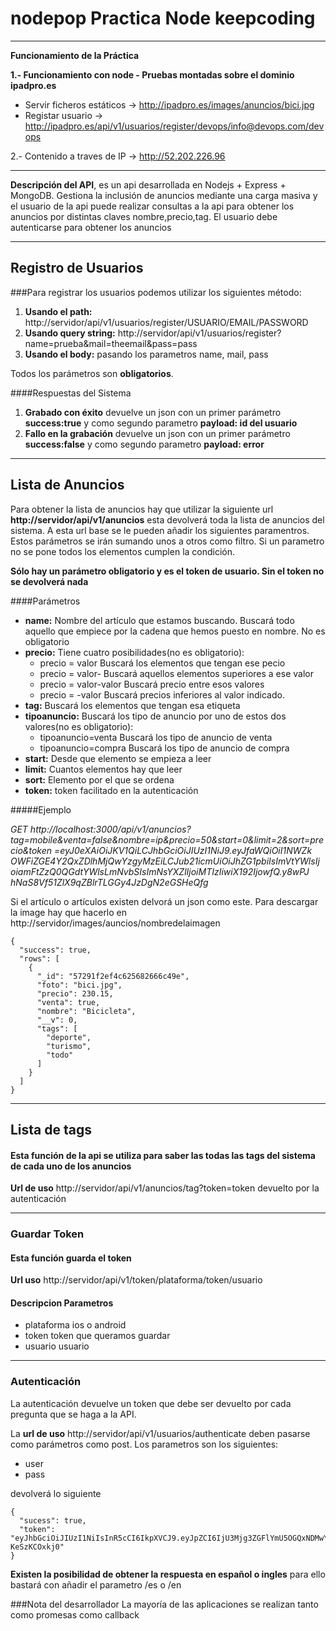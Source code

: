 # nodepop Practica Node keepcoding

***
**Funcionamiento de la Práctica**

**1.- Funcionamiento con node - Pruebas montadas sobre el dominio ipadpro.es**
+ Servir ficheros estáticos -> http://ipadpro.es/images/anuncios/bici.jpg
+ Registar usuario -> http://ipadpro.es/api/v1/usuarios/register/devops/info@devops.com/devops

2.- Contenido a traves de IP -> http://52.202.226.96

***

**Descripción del API**, es un api desarrollada en Nodejs + Express + MongoDB.
Gestiona la inclusión de anuncios mediante una carga masiva y el usuario de la api puede
realizar consultas a la api para obtener los anuncios por distintas claves nombre,precio,tag.
El usuario debe autenticarse para obtener los anuncios

***
## Registro de Usuarios

###Para registrar los usuarios podemos utilizar los siguientes método:

1. **Usando el path:** http://servidor/api/v1/usuarios/register/USUARIO/EMAIL/PASSWORD
2. **Usando query string:** http://servidor/api/v1/usuarios/register?name=prueba&mail=theemail&pass=pass
3. **Usando el body:** pasando los parametros name, mail, pass

Todos los parámetros son **obligatorios**.

####Respuestas del Sistema

1. **Grabado con éxito** devuelve un json con un primer parámetro **success:true** y como segundo parametro **payload: id del usuario**
2. **Fallo en la grabación** devuelve un json con un primer parámetro **success:false** y como segundo parametro **payload: error**


---

## Lista de Anuncios

Para obtener la lista de anuncios hay que utilizar la siguiente url **http://servidor/api/v1/anuncios** esta devolverá toda la lista
de anuncios del sistema. A esta url base se le pueden añadir los siguientes paramentros. Estos parámetros se irán sumando unos a otros como filtro.
Si un parametro no se pone todos los elementos cumplen la condición.

**Sólo hay un parámetro obligatorio y es el token de usuario. Sin el token no se devolverá nada**

####Parámetros

+ **name:** Nombre del artículo que estamos buscando. Buscará todo aquello que empiece por la cadena que hemos puesto en nombre. No es obligatorio
+ **precio:** Tiene cuatro posibilidades(no es obligatorio):
    + precio = valor Buscará los elementos que tengan ese pecio
    + precio = valor- Buscará aquellos elementos superiores a ese valor
    + precio = valor-valor Buscará precio entre esos valores
    + precio = -valor Buscará precios inferiores al valor indicado.
+ **tag:** Buscará los elementos que tengan esa etiqueta
+ **tipoanuncio:** Buscará los tipo de anuncio por uno de estos dos valores(no es obligatorio):
    + tipoanuncio=venta Buscará los tipo de anuncio de venta
    + tipoanuncio=compra Buscará los tipo de anuncio de compra
+ **start:** Desde que elemento se empieza a leer
+ **limit:** Cuantos elementos hay que leer
+ **sort:** Elemento por el que se ordena
+ **token:** token facilitado en la autenticación

#####Ejemplo

*GET http://localhost:3000/api/v1/anuncios?tag=mobile&venta=false&nombre=ip&precio=50&start=0&limit=2&sort=precio&token =eyJ0eXAiOiJKV1QiLCJhbGciOiJIUzI1NiJ9.eyJfaWQiOiI1NWZk OWFiZGE4Y2QxZDlhMjQwYzgyMzEiLCJub21icmUiOiJhZG1pbiIsImVtYWlsIj oiamFtZzQ0QGdtYWlsLmNvbSIsImNsYXZlIjoiMTIzIiwiX192IjowfQ.y8wPJ hNaS8Vf51ZlX9qZBlrTLGGy4JzDgN2eGSHeQfg*

Si el artículo o artículos existen delvorá un json como este. Para descargar la image hay que hacerlo en http://servidor/images/auncios/nombredelaimagen

```
{
  "success": true,
  "rows": [
    {
      "_id": "57291f2ef4c625682666c49e",
      "foto": "bici.jpg",
      "precio": 230.15,
      "venta": true,
      "nombre": "Bicicleta",
      "__v": 0,
      "tags": [
        "deporte",
        "turismo",
        "todo"
      ]
    }
  ]
}
```

---

## Lista de tags

#### Esta función de la api se utiliza para saber las todas las tags del sistema de cada uno de los anuncios


**Url de uso** http://servidor/api/v1/anuncios/tag?token=token devuelto por la autenticación

---

### Guardar Token

#### Esta función guarda el token


**Url uso** http://servidor/api/v1/token/plataforma/token/usuario

#### Descripcion Parametros

+ plataforma ios o android
+ token token que queramos guardar
+ usuario usuario

---

### Autenticación

La autenticación devuelve un token que debe ser devuelto por cada pregunta que se haga a la API.

La **url de uso** http://servidor/api/v1/usuarios/authenticate deben pasarse como parámetros como post. Los
parametros son los siguientes:

+ user
+ pass

devolverá lo siguiente
```
{
  "sucess": true,
  "token": "eyJhbGciOiJIUzI1NiIsInR5cCI6IkpXVCJ9.eyJpZCI6IjU3Mjg3ZGFlYmU5OGQxNDMwYWQ0MDFhYSIsImlhdCI6MTQ2MjQ3ODI0MCwiZXhwIjoxNDYyNjUxMDQwfQ.uEv5ZZ6VBCl7zR3dYwTPsReE0TsjfO0-KeSzKCOxkj0"
}
```
**Existen la posibilidad de obtener la respuesta en español o ingles** para ello
bastará con añadir el parametro /es o /en


###Nota del desarrollador
La mayoría de las aplicaciones se realizan tanto como promesas como callback
